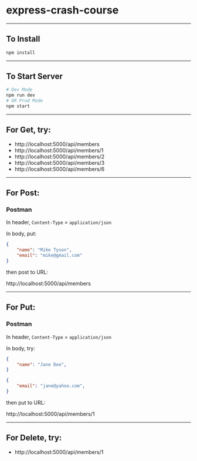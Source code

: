 # express-crash-course

---

## To Install

```bash
npm install
```
---

## To Start Server

```bash
# Dev Mode
npm run dev
# OR Prod Mode
npm start
```

---

## For Get, try:

- http://localhost:5000/api/members
- http://localhost:5000/api/members/1
- http://localhost:5000/api/members/2
- http://localhost:5000/api/members/3
- http://localhost:5000/api/members/6

---

## For Post:

### Postman
In header, `Content-Type` = `application/json`

In body, put:

```json
{
    "name": "Mike Tyson",
    "email": "mike@gmail.com"
}
```

then post to URL:

http://localhost:5000/api/members

---

## For Put:

### Postman
In header, `Content-Type` = `application/json`

In body, try:

```json
{
    "name": "Jane Doe",
}
```

```json
{
    "email": "jane@yahoo.com",
}
```

then put to URL:

http://localhost:5000/api/members/1

---

## For Delete, try:

- http://localhost:5000/api/members/1


